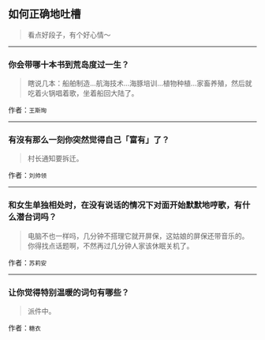 ## 如何正确地吐槽

> 看点好段子，有个好心情～


 
---

### 你会带哪十本书到荒岛度过一生？

> 瞎说几本：船舶制造...航海技术...海豚培训...植物种植...家畜养殖，然后就吃着火锅唱着歌，坐着船回大陆了。


作者：`王斯珣`

---

### 有沒有那么一刻你突然觉得自己「富有」了？

> 村长通知要拆迁。


作者：`刘帅领`

---

### 和女生单独相处时，在没有说话的情况下对面开始默默地哼歌，有什么潜台词吗？

> 电脑不也一样吗，几分钟不搭理它就开屏保，这姑娘的屏保还带音乐的。
> 你得找点话题啊，不然再过几分钟人家该休眠关机了。


作者：`苏莉安`

---

### 让你觉得特别温暖的词句有哪些？

> 派件中。


作者：`糖衣`